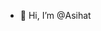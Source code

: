 - 👋 Hi, I’m @Asihat

<!---
Asihat/Asihat is a ✨ special ✨ repository because its `README.md` (this file) appears on your GitHub profile.
You can click the Preview link to take a look at your changes.
--->
